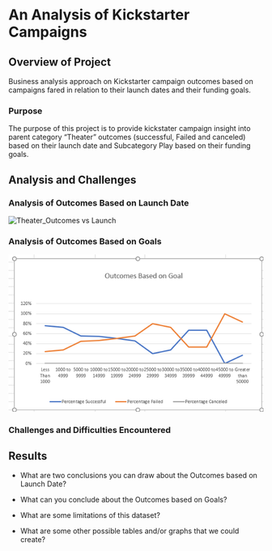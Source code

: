 # An Analysis of Kickstarter Campaigns

## Overview of Project
Business analysis approach on Kickstarter campaign outcomes based on campaigns fared in relation to their launch dates and their funding goals.

### Purpose
The purpose of this project is to provide kickstater campaign  insight into parent category “Theater” outcomes (successful, Failed and canceled) based on their launch date and Subcategory Play based on their funding goals.

## Analysis and Challenges

### Analysis of Outcomes Based on Launch Date

![Theater_Outcomes vs Launch](https://github.com/assaci/kickstarter-analysis/blob/main/Theater_Outcomes_vs_Launch.png?raw=true)






### Analysis of Outcomes Based on Goals

![Outcomes VS Goals](https://github.com/assaci/kickstarter-analysis/blob/main/Outcomes_VS_Goals.png?raw=true)








### Challenges and Difficulties Encountered

## Results

- What are two conclusions you can draw about the Outcomes based on Launch Date?

- What can you conclude about the Outcomes based on Goals?

- What are some limitations of this dataset?

- What are some other possible tables and/or graphs that we could create?



















